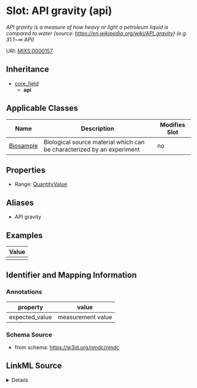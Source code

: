 # Slot: API gravity (api)


_API gravity is a measure of how heavy or light a petroleum liquid is compared to water (source: https://en.wikipedia.org/wiki/API_gravity) (e.g. 31.1¬∞ API)_



URI: [MIXS:0000157](https://w3id.org/mixs/0000157)




## Inheritance

* [core_field](core_field.md)
    * **api**





## Applicable Classes

| Name | Description | Modifies Slot |
| --- | --- | --- |
[Biosample](Biosample.md) | Biological source material which can be characterized by an experiment |  no  |







## Properties

* Range: [QuantityValue](QuantityValue.md)



## Aliases


* API gravity




## Examples

| Value |
| --- |
|  |

## Identifier and Mapping Information





### Annotations

| property | value |
| --- | --- |
| expected_value | measurement value || preferred_unit | degrees API || occurrence | 1 |



### Schema Source


* from schema: https://w3id.org/nmdc/nmdc




## LinkML Source

<details>
```yaml
name: api
annotations:
  expected_value:
    tag: expected_value
    value: measurement value
  preferred_unit:
    tag: preferred_unit
    value: degrees API
  occurrence:
    tag: occurrence
    value: '1'
description: 'API gravity is a measure of how heavy or light a petroleum liquid is
  compared to water (source: https://en.wikipedia.org/wiki/API_gravity) (e.g. 31.1¬∞
  API)'
title: API gravity
examples:
- value: ''
from_schema: https://w3id.org/nmdc/nmdc
aliases:
- API gravity
rank: 1000
is_a: core field
slot_uri: MIXS:0000157
multivalued: false
alias: api
domain_of:
- Biosample
range: QuantityValue

```
</details>
